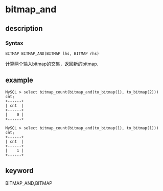 # bitmap_and

## description

### Syntax

`BITMAP BITMAP_AND(BITMAP lhs, BITMAP rhs)`

计算两个输入bitmap的交集，返回新的bitmap.

## example

```plain text
MySQL > select bitmap_count(bitmap_and(to_bitmap(1), to_bitmap(2))) cnt;
+------+
| cnt  |
+------+
|    0 |
+------+

MySQL > select bitmap_count(bitmap_and(to_bitmap(1), to_bitmap(1))) cnt;
+------+
| cnt  |
+------+
|    1 |
+------+
```

## keyword

BITMAP_AND,BITMAP
